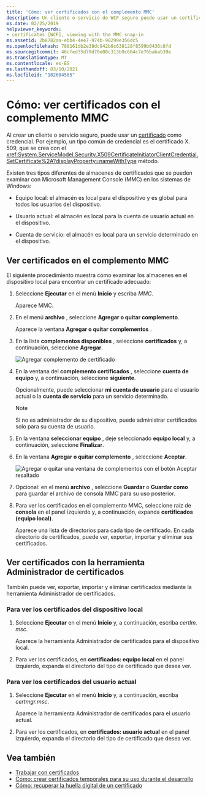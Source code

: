 ```yaml
---
title: 'Cómo: ver certificados con el complemento MMC'
description: Un cliente o servicio de WCF seguro puede usar un certificado como credencial. Obtenga información acerca de los tipos de almacenes de certificados que puede examinar mediante el complemento MMC.
ms.date: 02/25/2019
helpviewer_keywords:
- certificates [WCF], viewing with the MMC snap-in
ms.assetid: 2b8782aa-ebb4-4ee7-974b-90299e356dc5
ms.openlocfilehash: 788161db2e38dc942b0c638128f8599b0436c8fd
ms.sourcegitcommit: 46cfed35d79d70e08c313b9c664c7e76babab39e
ms.translationtype: MT
ms.contentlocale: es-ES
ms.lasthandoff: 03/10/2021
ms.locfileid: "102604585"
---
```

# <a name="how-to-view-certificates-with-the-mmc-snap-in"></a>Cómo: ver certificados con el complemento MMC

Al crear un cliente o servicio seguro, puede usar un [certificado](working-with-certificates.md) como credencial. Por ejemplo, un tipo común de credencial es el certificado X. 509, que se crea con el <xref:System.ServiceModel.Security.X509CertificateInitiatorClientCredential.SetCertificate%2A?displayProperty=nameWithType> método.

Existen tres tipos diferentes de almacenes de certificados que se pueden examinar con Microsoft Management Console (MMC) en los sistemas de Windows:

- Equipo local: el almacén es local para el dispositivo y es global para todos los usuarios del dispositivo.

- Usuario actual: el almacén es local para la cuenta de usuario actual en el dispositivo.

- Cuenta de servicio: el almacén es local para un servicio determinado en el dispositivo.

## <a name="view-certificates-in-the-mmc-snap-in"></a>Ver certificados en el complemento MMC

El siguiente procedimiento muestra cómo examinar los almacenes en el dispositivo local para encontrar un certificado adecuado:
  
1. Seleccione **Ejecutar** en el menú **Inicio** y escriba *MMC*.

    Aparece MMC.
  
2. En el menú **archivo** , seleccione **Agregar o quitar complemento**.

    Aparece la ventana **Agregar o quitar complementos** .
  
3. En la lista **complementos disponibles** , seleccione **certificados** y, a continuación, seleccione **Agregar**.  

    ![Agregar complemento de certificado](./media/mmc-add-certificate-snap-in.png)
  
4. En la ventana del **complemento certificados** , seleccione **cuenta de equipo** y, a continuación, seleccione **siguiente**.
  
    Opcionalmente, puede seleccionar **mi cuenta de usuario** para el usuario actual o la **cuenta de servicio** para un servicio determinado.

    > [!NOTE]
    > Si no es administrador de su dispositivo, puede administrar certificados solo para su cuenta de usuario.
  
5. En la ventana **seleccionar equipo** , deje seleccionado **equipo local** y, a continuación, seleccione **Finalizar**.  
  
6. En la ventana **Agregar o quitar complemento** , seleccione **Aceptar**.  
  
    ![Agregar o quitar una ventana de complementos con el botón Aceptar resaltado](./media/mmc-certificate-snap-in-selected.png)

7. Opcional: en el menú **archivo** , seleccione **Guardar** o **Guardar como** para guardar el archivo de consola MMC para su uso posterior.  

8. Para ver los certificados en el complemento MMC, seleccione raíz de **consola** en el panel izquierdo y, a continuación, expanda **certificados (equipo local)**.

    Aparece una lista de directorios para cada tipo de certificado. En cada directorio de certificados, puede ver, exportar, importar y eliminar sus certificados.

## <a name="view-certificates-with-the-certificate-manager-tool"></a>Ver certificados con la herramienta Administrador de certificados

También puede ver, exportar, importar y eliminar certificados mediante la herramienta Administrador de certificados.

### <a name="to-view-certificates-for-the-local-device"></a>Para ver los certificados del dispositivo local

1. Seleccione **Ejecutar** en el menú **Inicio** y, a continuación, escriba *certlm. msc*.

    Aparece la herramienta Administrador de certificados para el dispositivo local.
  
2. Para ver los certificados, en **certificados: equipo local** en el panel izquierdo, expanda el directorio del tipo de certificado que desea ver.

### <a name="to-view-certificates-for-the-current-user"></a>Para ver los certificados del usuario actual

1. Seleccione **Ejecutar** en el menú **Inicio** y, a continuación, escriba *certmgr.msc*.

    Aparece la herramienta Administrador de certificados para el usuario actual.
  
2. Para ver los certificados, en **certificados: usuario actual** en el panel izquierdo, expanda el directorio del tipo de certificado que desea ver.

## <a name="see-also"></a>Vea también

- [Trabajar con certificados](working-with-certificates.md)
- [Cómo: crear certificados temporales para su uso durante el desarrollo](how-to-create-temporary-certificates-for-use-during-development.md)
- [Cómo: recuperar la huella digital de un certificado](how-to-retrieve-the-thumbprint-of-a-certificate.md)

